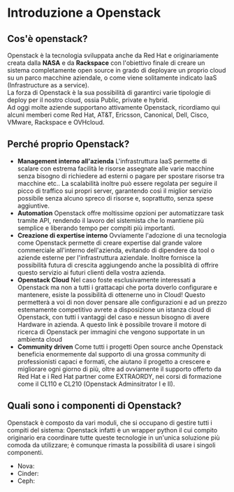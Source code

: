 # Introduzione a Openstack

## Cos'è openstack?
Openstack è la tecnologia sviluppata anche da Red Hat e originariamente creata dalla **NASA** e da **Rackspace** con l'obiettivo finale di creare un sistema completamente open source in grado di deployare un proprio cloud su un parco macchine aziendale, o come viene solitamente indicato IaaS (Infrastructure as a service). <br>
La forza di Openstack è la sua possibilità di garantirci varie tipologie di deploy per il nostro cloud, ossia Public, private e hybrid.<br>
Ad oggi molte aziende supportano attivamente Openstack, ricordiamo qui alcuni memberi come Red Hat, AT&T, Ericsson, Canonical, Dell, Cisco, VMware, Rackspace e OVHcloud.

## Perché proprio Openstack?
* **Management interno all'azienda**
    L'infrastruttura IaaS permette di scalare con estrema facilità le risorse assegnate alle varie macchine senza bisogno di richiedere ad esterni o pagare per spostare risorse tra macchine etc..
    La scalabilità inoltre può essere regolata per seguire il picco di traffico sui propri server, garantendo così il miglior servizio possibile senza alcuno spreco di risorse e, soprattutto, senza spese aggiuntive.
* **Automation**
    Openstack offre moltissime opzioni per automatizzare task tramite API, rendendo il lavoro del sistemista che lo mantiene più semplice e liberando tempo per compiti più importanti.
* **Creazione di expertise interno**
    Ovviamente l'adozione di una tecnologia come Openstack permette di creare expertise dal grande valore commerciale all'interno dell'azienda, evitando di dipendere da tool o aziende esterne per l'infrastruttura aziendale.
    Inoltre fornisce la possibilità futura di crescita aggiungendo anche la possiblità di offrire questo servizio ai futuri clienti della vostra azienda.
* **Openstack Cloud**
    Nel caso foste esclusivamente interessati a Openstack ma non a tutti i grattacapi che porta doverlo configurare e mantenere, esiste la possibilità di ottenerne uno in Cloud!
    Questo permetterà a voi di non dover pensare alle configurazioni e ad un prezzo estemamente competitivo avrete a disposizione un istanza cloud di Openstack, con tutti i vantaggi del caso e nessun bisogno di avere Hardware in azienda.
    A questo link è possibile trovare il motore di ricerca di Openstack per immagini che vengono supportate in un ambienta cloud
* **Community driven**
    Come tutti i progetti Open source anche Openstack beneficia enormemente dal supporto di una grossa community di professionisti capaci e formati, che aiutano il progetto a crescere e migliorare ogni giorno di più, oltre ad ovviamente il supporto offerto da Red Hat e i Red Hat partner come EXTRAORDY, nei corsi di formazione come il CL110 e CL210 (Openstack Adminsitrator I e II).

## Quali sono i componenti di Openstack?
Openstack è composto da vari moduli, che si occupano di gestire tutti i compiti del sistema: Openstack infatti è un wrapper python il cui compito originario era coordinare tutte queste tecnologie in un'unica soluzione più comoda da utilizzare; è comunque rimasta la possibilità di usare i singoli componenti.
- Nova:
- Cinder:
- Ceph: 


